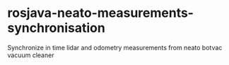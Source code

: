 # rosjava-neato-measurements-synchronisation
Synchronize in time lidar and odometry measurements from neato botvac vacuum cleaner
